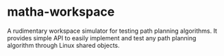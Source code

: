 # matha-workspace
A rudimentary workspace simulator for testing path planning algorithms. It provides simple API to easily implement and test any path planning algorithm through Linux shared objects.
